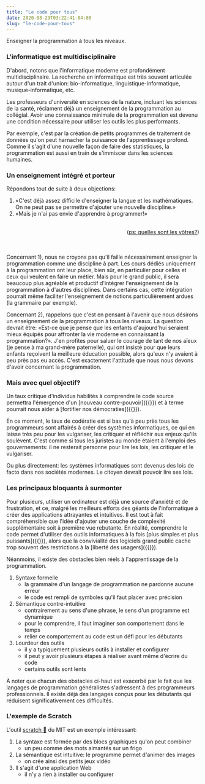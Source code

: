 ```yaml
---
title: "Le code pour tous"
date: 2020-08-29T03:22:41-04:00
slug: "le-code-pour-tous"
---
```


Enseigner la programmation à tous les niveaux.
<!--more-->


### L'informatique est multidisciplinaire

D'abord, notons que l'informatique moderne est profondément multidisciplinaire. 
La recherche en informatique est très souvent articulée autour d'un trait d'union: bio-informatique, linguistique-informatique, musique-informatique, etc.

Les professeurs d'université en sciences de la nature, incluant les sciences de la santé, réclament déjà un enseignement de la programmation au collégial. 
Avoir une connaissance minimale de la programmation est devenu une condition nécessaire pour utiliser les outils les plus performants.

Par exemple, c'est par la création de petits programmes de traitement de données qu'on peut harnacher la puissance de l'apprentissage profond.
Comme il s'agit d'une nouvelle façon de faire des statistiques, la programmation est aussi en train de s'immiscer dans les sciences humaines.

### Un enseignement intégré et porteur

Répondons tout de suite à deux objections:

<!-- « » -->
1. «C'est déjà assez difficile d'enseigner la langue et les mathématiques. On ne peut pas se permettre d'ajouter une nouvelle discipline.»
1. «Mais je n'ai pas envie d'apprendre à programmer!»

<br>
<div style="text-align:right;">(<a href="mailto:mathieu.bergeron@cmontmorency.qc.ca">ps: quelles sont les vôtres?</a>)</div>
<br>
<br>

Concernant 1), nous ne croyons pas qu'il faille nécessairement enseigner la programmation comme une discipline à part.
Les cours dédiés uniquement à la programmation ont leur place, bien sûr, en particulier pour celles et ceux qui veulent en faire un métier.
Mais pour le grand public, il sera beaucoup plus agréable et productif d'intégrer l'enseignement de la programmation à d'autres disciplines.
Dans certains cas, cette intégration pourrait même faciliter l'enseignement de notions particulièrement ardues (la grammaire par exemple).

Concernant 2), rappelons que c'est en pensant à l'avenir que nous désirons un enseignement de la programmation à tous les niveaux.
La question devrait être: «Est-ce que je pense que les enfants d'aujourd'hui seraient mieux équipés pour affronter la vie moderne en connaissant la programmation?».
J'en profites pour saluer le courage de tant de nos aïeux (je pense à ma grand-mère paternelle), qui ont insisté pour que leurs enfants reçoivent la meilleure éducation possible, alors qu'eux n'y avaient à peu près pas eu accès. 
C'est exactement l'attitude que nous nous devons d'avoir concernant la programmation.

### Mais avec quel objectif?

Un taux critique d'individus habilités à comprendre le code source permettra l'émergence d'un [nouveau contre-pouvoir]({{<ref press-freedom-2.0.md>}}) 
et à terme pourrait nous aider à [fortifier nos démocraties]({{<ref fortify-democracy.md>}}).

En ce moment, le taux de codératie est si bas qu'à peu près tous les programmeurs sont affairés à créer des systèmes informatiques, ce qui en laisse très peu pour les 
vulgariser, les critiquer et réfléchir aux enjeux qu'ils soulèvent. C'est comme si tous les juristes au monde étaient à l'emploi des gouvernements: il ne resterait personne pour lire les lois, les critiquer et le vulgariser.

Ou plus directement: les systèmes informatiques sont devenus des lois de facto dans nos sociétés modernes. Le citoyen devrait pouvoir lire ses lois.


### Les principaux bloquants à surmonter

Pour plusieurs, utiliser un ordinateur est déjà une source d'anxiété et de frustration, et ce,
malgré les meilleurs efforts des géants de l'informatique à créer des applications attrayantes et intuitives.
Il est tout à fait compréhensible que l'idée d'ajouter une couche de complexité supplémentaire soit à première vue rebutante.
En réalité, comprendre le code permet d'utiliser des outils informatiques à la fois [plus simples et plus puissants]({{<ref we-need-code.md>}}),
alors que la convivialité des logiciels grand public cache trop souvent des restrictions à la [liberté des usagers]({{<ref fortify-democracy.md>}}).

Néanmoins, il existe des obstacles bien réels à l'apprentissage de la programmation.

1. Syntaxe formelle
    * la grammaire d'un langage de programmation ne pardonne aucune erreur
    * le code est rempli de symboles qu'il faut placer avec précision
1. Sémantique contre-intuitive
    * contrairement au sens d'une phrase, le sens d'un programme est dynamique 
    * pour le comprendre, il faut imaginer son comportement dans le temps
    * relier ce comportement au code est un défi pour les débutants
1. Lourdeur des outils
    * il y a typiquement plusieurs outils à installer et configurer
    * il peut y avoir plusieurs étapes à réaliser avant même d'écrire du code
    * certains outils sont lents

À noter que chacun des obstacles ci-haut est exacerbé par le fait que
les langages de programmation généralistes s'adressent à des programmeurs
professionnels. Il existe déjà des langages conçus pour les débutants 
qui réduisent significativement ces difficultés.

<!--


### Intégration aux cours de langues

1. Au primaire
1. Au secondaire
1. Au collégial
1. À l'université

### Intégration aux cours de mathématique

1. Au primaire
1. Au secondaire
1. Au collégial
1. À l'université

### Intégration aux cours de sciences

1. Au primaire
1. Au secondaire
1. Au collégial
1. À l'université

### Comment développer des outils moins lourds

-->

### L'exemple de Scratch

L'outil <a href="https://scratch.mit.edu/projects/editor/?tutorial=getStarted" target="_blank">scratch 🔗</a> du MIT est un exemple intéressant:

1. La syntaxe est formée par des blocs graphiques qu'on peut combiner 
    * un peu comme des mots aimantés sur un frigo
1. La sémantique est intuitive: le programme permet d'animer des images 
    * on crée ainsi des petits jeux vidéo
1. Il s'agit d'une application Web 
    * il n'y a rien à installer ou configurer


